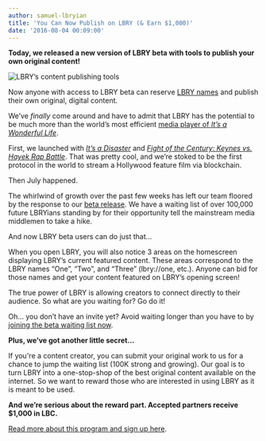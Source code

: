```yaml
---
author: samuel-lbryian
title: 'You Can Now Publish on LBRY (& Earn $1,000)'
date: '2016-08-04 00:09:00'
---
```

**Today, we released a new version of LBRY beta with tools to publish your own original content!**

![LBRY’s content publishing tools](/img/news/publish.png)

Now anyone with access to LBRY beta can reserve [LBRY names](https://lbry.com/what#naming) and publish their own original, digital content. 

We’ve *finally* come around and have to admit that LBRY has the potential to be much more than the world’s most efficient [media player of *It’s a Wonderful Life*](https://lbry.com/news/our-christmas-surprise).

First, we launched with [*It’s a Disaster*](lbry://itsadisaster) and [*Fight of the Century: Keynes vs. Hayek Rap Battle*](lbry://keynesvhayek). That was pretty cool, and we’re stoked to be the first protocol in the world to stream a Hollywood feature film via blockchain.

Then July happened.

The whirlwind of growth over the past few weeks has left our team floored by the response to our [beta release](https://lbry.com/news/beta-live-declare-independence-big-media). We have a waiting list of over 100,000 future LBRYians standing by for their opportunity tell the mainstream media middlemen to take a hike. 

And now LBRY beta users can do just that…

When you open LBRY, you will also notice 3 areas on the homescreen displaying LBRY’s current featured content. These areas correspond to the LBRY names “One”, “Two”, and “Three” (lbry://one, etc.). Anyone can bid for those names and get your content featured on LBRY’s opening screen!

The true power of LBRY is allowing creators to connect directly to their audience. So what are you waiting for? Go do it!

Oh… you don’t have an invite yet? Avoid waiting longer than you have to by [joining the beta waiting list now](https://lbry.com/get). 

**Plus, we’ve got another little secret…**

If you're a content creator, you can submit your original work to us for a chance to jump the waiting list (100K strong and growing). Our goal is to turn LBRY into a one-stop-shop of the best original content available on the internet. So we want to reward those who are interested in using LBRY as it is meant to be used.

**And we’re serious about the reward part. Accepted partners receive $1,000 in LBC.** 

[Read more about this program and sign up here](https://lbry.com/publish). 
